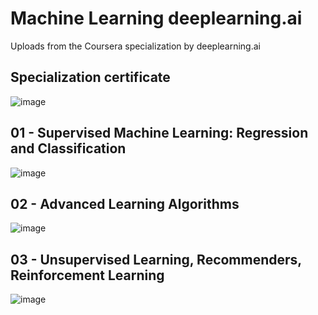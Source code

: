 # Machine Learning deeplearning.ai
Uploads from the Coursera specialization by deeplearning.ai

## Specialization certificate
![image](https://user-images.githubusercontent.com/94609839/188497216-337a0466-09a5-4304-8702-f9f421dab1fe.png)

## 01 - Supervised Machine Learning: Regression and Classification
![image](https://user-images.githubusercontent.com/94609839/188497296-8bb215b9-2501-4380-b898-5fddd2114261.png)

## 02 - Advanced Learning Algorithms
![image](https://user-images.githubusercontent.com/94609839/188497376-92d27f77-6e05-4610-b6ba-997dc722e2aa.png)

## 03 - Unsupervised Learning, Recommenders, Reinforcement Learning
![image](https://user-images.githubusercontent.com/94609839/188497428-d661f37b-1c58-49b9-86c1-24a284182c03.png)
